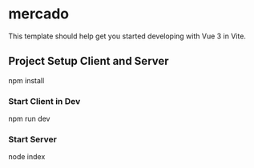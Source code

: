 # mercado

This template should help get you started developing with Vue 3 in Vite.


## Project Setup Client and Server

npm install

### Start Client in Dev

npm run dev

### Start Server

node index
